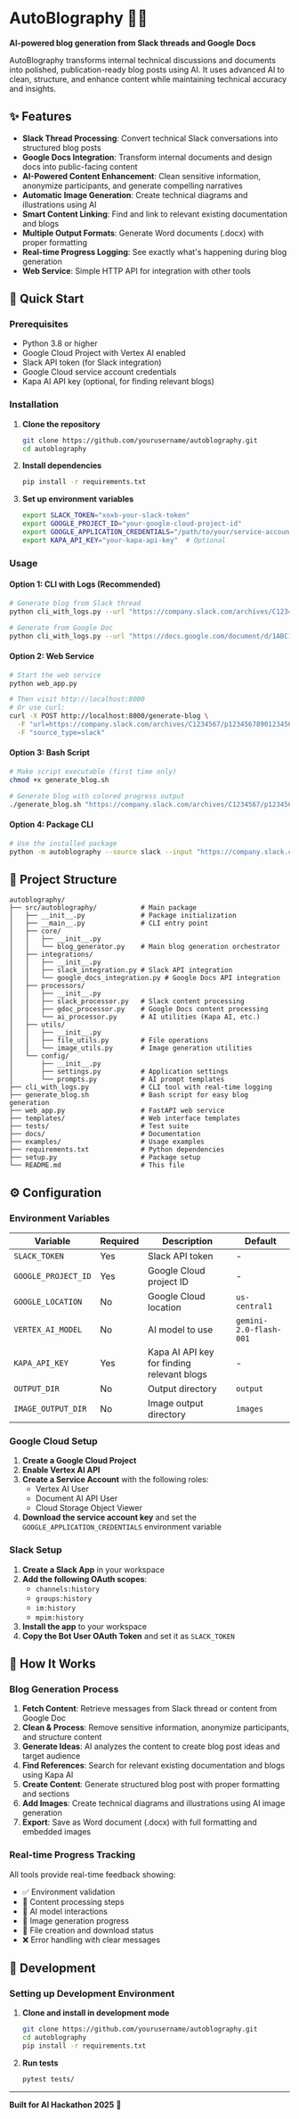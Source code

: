 # AutoBlography 🤖📝

**AI-powered blog generation from Slack threads and Google Docs**

AutoBlography transforms internal technical discussions and documents into polished, publication-ready blog posts using AI. It uses advanced AI to clean, structure, and enhance content while maintaining technical accuracy and insights.

## ✨ Features

- **Slack Thread Processing**: Convert technical Slack conversations into structured blog posts
- **Google Docs Integration**: Transform internal documents and design docs into public-facing content
- **AI-Powered Content Enhancement**: Clean sensitive information, anonymize participants, and generate compelling narratives
- **Automatic Image Generation**: Create technical diagrams and illustrations using AI
- **Smart Content Linking**: Find and link to relevant existing documentation and blogs
- **Multiple Output Formats**: Generate Word documents (.docx) with proper formatting
- **Real-time Progress Logging**: See exactly what's happening during blog generation
- **Web Service**: Simple HTTP API for integration with other tools

## 🚀 Quick Start

### Prerequisites

- Python 3.8 or higher
- Google Cloud Project with Vertex AI enabled
- Slack API token (for Slack integration)
- Google Cloud service account credentials
- Kapa AI API key (optional, for finding relevant blogs)

### Installation

1. **Clone the repository**
   ```bash
   git clone https://github.com/yourusername/autoblography.git
   cd autoblography
   ```

2. **Install dependencies**
   ```bash
   pip install -r requirements.txt
   ```

3. **Set up environment variables**
   ```bash
   export SLACK_TOKEN="xoxb-your-slack-token"
   export GOOGLE_PROJECT_ID="your-google-cloud-project-id"
   export GOOGLE_APPLICATION_CREDENTIALS="/path/to/your/service-account-key.json"
   export KAPA_API_KEY="your-kapa-api-key"  # Optional
   ```

### Usage

#### Option 1: CLI with Logs (Recommended)

```bash
# Generate blog from Slack thread
python cli_with_logs.py --url "https://company.slack.com/archives/C1234567/p1234567890123456" --source slack

# Generate from Google Doc
python cli_with_logs.py --url "https://docs.google.com/document/d/1ABC123XYZ/edit" --source gdoc
```

#### Option 2: Web Service

```bash
# Start the web service
python web_app.py

# Then visit http://localhost:8000
# Or use curl:
curl -X POST http://localhost:8000/generate-blog \
  -F "url=https://company.slack.com/archives/C1234567/p1234567890123456" \
  -F "source_type=slack"
```

#### Option 3: Bash Script

```bash
# Make script executable (first time only)
chmod +x generate_blog.sh

# Generate blog with colored progress output
./generate_blog.sh "https://company.slack.com/archives/C1234567/p1234567890123456" slack my_blog.docx
```

#### Option 4: Package CLI

```bash
# Use the installed package
python -m autoblography --source slack --input "https://company.slack.com/archives/C1234567/p1234567890123456"
```

## 📁 Project Structure

```
autoblography/
├── src/autoblography/           # Main package
│   ├── __init__.py              # Package initialization
│   ├── __main__.py              # CLI entry point
│   ├── core/
│   │   ├── __init__.py
│   │   └── blog_generator.py    # Main blog generation orchestrator
│   ├── integrations/
│   │   ├── __init__.py
│   │   ├── slack_integration.py # Slack API integration
│   │   └── google_docs_integration.py # Google Docs API integration
│   ├── processors/
│   │   ├── __init__.py
│   │   ├── slack_processor.py   # Slack content processing
│   │   ├── gdoc_processor.py    # Google Docs content processing
│   │   └── ai_processor.py      # AI utilities (Kapa AI, etc.)
│   ├── utils/
│   │   ├── __init__.py
│   │   ├── file_utils.py        # File operations
│   │   └── image_utils.py       # Image generation utilities
│   └── config/
│       ├── __init__.py
│       ├── settings.py          # Application settings
│       └── prompts.py           # AI prompt templates
├── cli_with_logs.py             # CLI tool with real-time logging
├── generate_blog.sh             # Bash script for easy blog generation
├── web_app.py                   # FastAPI web service
├── templates/                   # Web interface templates
├── tests/                       # Test suite
├── docs/                        # Documentation
├── examples/                    # Usage examples
├── requirements.txt             # Python dependencies
├── setup.py                     # Package setup
└── README.md                    # This file
```

## ⚙️ Configuration

### Environment Variables

| Variable | Required | Description | Default |
|----------|----------|-------------|---------|
| `SLACK_TOKEN` | Yes | Slack API token | - |
| `GOOGLE_PROJECT_ID` | Yes | Google Cloud project ID | - |
| `GOOGLE_LOCATION` | No | Google Cloud location | `us-central1` |
| `VERTEX_AI_MODEL` | No | AI model to use | `gemini-2.0-flash-001` |
| `KAPA_API_KEY` | Yes | Kapa AI API key for finding relevant blogs | - |
| `OUTPUT_DIR` | No | Output directory | `output` |
| `IMAGE_OUTPUT_DIR` | No | Image output directory | `images` |

### Google Cloud Setup

1. **Create a Google Cloud Project**
2. **Enable Vertex AI API**
3. **Create a Service Account** with the following roles:
   - Vertex AI User
   - Document AI API User
   - Cloud Storage Object Viewer
4. **Download the service account key** and set the `GOOGLE_APPLICATION_CREDENTIALS` environment variable

### Slack Setup

1. **Create a Slack App** in your workspace
2. **Add the following OAuth scopes**:
   - `channels:history`
   - `groups:history`
   - `im:history`
   - `mpim:history`
3. **Install the app** to your workspace
4. **Copy the Bot User OAuth Token** and set it as `SLACK_TOKEN`

## 🔧 How It Works

### Blog Generation Process

1. **Fetch Content**: Retrieve messages from Slack thread or content from Google Doc
2. **Clean & Process**: Remove sensitive information, anonymize participants, and structure content
3. **Generate Ideas**: AI analyzes the content to create blog post ideas and target audience
4. **Find References**: Search for relevant existing documentation and blogs using Kapa AI
5. **Create Content**: Generate structured blog post with proper formatting and sections
6. **Add Images**: Create technical diagrams and illustrations using AI image generation
7. **Export**: Save as Word document (.docx) with full formatting and embedded images

### Real-time Progress Tracking

All tools provide real-time feedback showing:
- ✅ Environment validation
- 🔄 Content processing steps
- 🤖 AI model interactions
- 🎨 Image generation progress
- 📄 File creation and download status
- ❌ Error handling with clear messages

## 🔧 Development

### Setting up Development Environment

1. **Clone and install in development mode**
   ```bash
   git clone https://github.com/yourusername/autoblography.git
   cd autoblography
   pip install -r requirements.txt
   ```

2. **Run tests**
   ```bash
   pytest tests/
   ```
---

**Built for AI Hackathon 2025** 🚀 